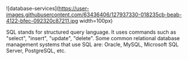![database-services](https://user-images.githubusercontent.com/63436406/127937330-018235cb-beab-4122-bfec-092320c87211.jpg width=100px)



SQL stands for structured query language. It uses commands such as "select", "insert", "update", "delete". Some common relational database management systems that use SQL are: Oracle, MySQL, Microsoft SQL Server, PostgreSQL, etc.
